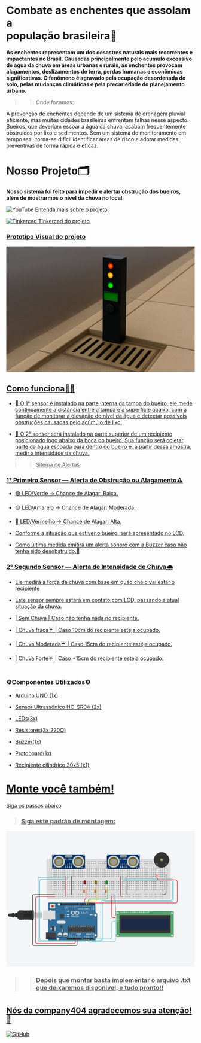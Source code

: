 # Combate as enchentes que assolam a<br /> população brasileira👥
<strong><p>As enchentes representam um dos desastres naturais mais recorrentes e impactantes no Brasil. Causadas principalmente pelo acúmulo excessivo de água da chuva em áreas urbanas e rurais, as enchentes provocam alagamentos, deslizamentos de terra, perdas humanas e econômicas significativas. O fenômeno é agravado pela ocupação desordenada do solo, pelas mudanças climáticas e pela precariedade do planejamento urbano.</p></strong>


>> Onde focamos:
<p>A prevenção de enchentes depende de um sistema de drenagem pluvial eficiente, mas muitas cidades brasileiras enfrentam falhas nesse aspecto. Bueiros, que deveriam escoar a água da chuva, acabam frequentemente obstruídos por lixo e sedimentos. Sem um sistema de monitoramento em tempo real, torna-se difícil identificar áreas de risco e adotar medidas preventivas de forma rápida e eficaz.</p>


# 
 # Nosso Projeto🗂️
<strong>Nosso sistema foi feito para impedir e alertar obstrução dos bueiros,<br /> além de mostrarmos o nível da chuva no local </strong>

![YouTube](https://upload.wikimedia.org/wikipedia/commons/thumb/0/09/YouTube_full-color_icon_(2017).svg/64px-YouTube_full-color_icon_(2017).svg.png)
 <a href="https://youtu.be/MCSw4fT85kU?si=KpTZby5886DSWUUW"> Entenda mais sobre o projeto 
 
![Tinkercad](./images/Imagem%20do%20WhatsApp%20de%202025-05-31%20à(s)%2019.11.13_d333cb35.jpg)
<a href="https://www.tinkercad.com/things/jeyR2GljNCO/editel?returnTo=%2Fdashboard%2Fdesigns%2Fcircuits&sharecode=Vd9YiHl_nKyElKVlxHvcaPzvqxvrbccIQWuTYsueVI4"> Tinkercad do projeto

<h3>Prototipo Visual do projeto</h3>

![Prototipo](./images/ChatGPT%20Image%2031%20de%20mai.%20de%202025,%2015_34_31.png)

<h2> Como funciona🤷‍♂️ </h2>

- 🔧 O 1° sensor é instalado na parte interna da tampa do bueiro, ele mede continuamente a distância entre a tampa e a superfície abaixo, com a função de monitorar a elevação do nível da água e detectar possíveis obstruções causadas pelo acúmulo de lixo.
  
- 🔧 O 2° sensor será instalado na parte superior de um recipiente posicionado logo abaixo da boca do bueiro. Sua função será coletar parte da água escoada para dentro do bueiro e, a partir dessa amostra, medir a intensidade da chuva.

>> Sitema de Alertas 

<h3>1° Primeiro Sensor — Alerta de Obstrução ou Alagamento⚠️</h3>
<p></p>

- 🟢 LED/Verde → Chance de Alagar: Baixa.

- 🟡 LED/Amarelo → Chance de Alagar: Moderada.

- 🔴 LED/Vermelho → Chance de Alagar: Alta.

- Conforme a situação que estiver o bueiro, será apresentado no LCD.

- Como última medida emitirá um alerta sonoro com a Buzzer caso não tenha sido desobstruído.🚨


<h3>2° Segundo Sensor — Alerta de Intensidade de Chuva🌧️</h3>

- Ele medirá a força da chuva com base em quão cheio vai estar o recipiente

- Este sensor sempre estará em contato com LCD, passando a atual situação da chuva:

- | Sem Chuva | Caso não tenha nada no recipiente.

- | Chuva fraca☔ | Caso 10cm do recipiente esteja ocupado.

- | Chuva Moderada☔ | Caso 15cm do recipiente esteja ocupado.

- | Chuva Forte☔ | Caso +15cm do recipiente esteja ocupado.

#

<h3> ⚙️Componentes Utilizados⚙️ </h3>

- Arduino UNO (1x)

- Sensor Ultrassônico HC-SR04 (2x)

- LEDs(3x)

- Resistores(3x 220Ω)

- Buzzer(1x)

- Protoboard(1x)

- Recipiente cilindrico 30x5 (x1)

#

# Monte você também!
<p>Siga os passos abaixo</p>

> <h3>Siga este padrão de montagem:</h3>

![Recrie!](./images/Captura%20de%20tela%202025-05-31%20145223.png) 

>> <h3>Depois que montar basta implementar o arquivo .txt que deixaremos disponivel, e tudo pronto!!</h3>

#

<h2>Nós da company404 agradecemos sua atenção!👋</h2>

[![GitHub](https://github.com/github.png?size=64)](https://github.com/github)
